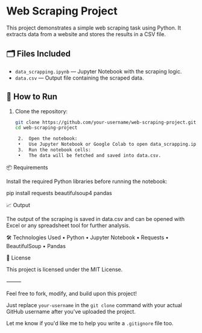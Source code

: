 

# Web Scraping Project

This project demonstrates a simple web scraping task using Python. It extracts data from a website and stores the results in a CSV file.

## 🗂️ Files Included

- `data_scrapping.ipynb` — Jupyter Notebook with the scraping logic.
- `data.csv` — Output file containing the scraped data.

## 🚀 How to Run

1. Clone the repository:
   ```bash
   git clone https://github.com/your-username/web-scraping-project.git
   cd web-scraping-project

	2.	Open the notebook:
	•	Use Jupyter Notebook or Google Colab to open data_scrapping.ipynb.
	3.	Run the notebook cells:
	•	The data will be fetched and saved into data.csv.

📦 Requirements

Install the required Python libraries before running the notebook:

pip install requests beautifulsoup4 pandas

📈 Output

The output of the scraping is saved in data.csv and can be opened with Excel or any spreadsheet tool for further analysis.

🛠️ Technologies Used
	•	Python
	•	Jupyter Notebook
	•	Requests
	•	BeautifulSoup
	•	Pandas

📄 License

This project is licensed under the MIT License.

⸻

Feel free to fork, modify, and build upon this project!

Just replace `your-username` in the `git clone` command with your actual GitHub username after you've uploaded the project.

Let me know if you'd like me to help you write a `.gitignore` file too.

